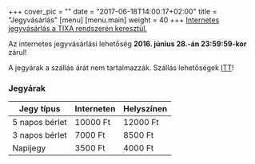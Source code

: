 +++
cover_pic = ""
date = "2017-06-18T14:00:17+02:00"
title = "Jegyvásárlás"
[menu]
     [menu.main]
        weight = 40 
+++
[Internetes jegyvásárlás a TIXA rendszerén keresztül.](https://tixa.hu/)

Az internetes jegyvásárlási lehetőség **2016. június 28.-án 23:59:59-kor** zárul!

A jegyárak a szállás árát nem tartalmazzák. Szállás lehetőségek [ITT](#)!

### Jegyárak

|Jegy típus|	Interneten|	Helyszínen|
|------------|-----------|-----------|
|5 napos bérlet|10000 Ft|	12000 Ft|
|3 napos bérlet|	7000 Ft|	8500 Ft|
|Napijegy	|3500 Ft	|4000 Ft|
